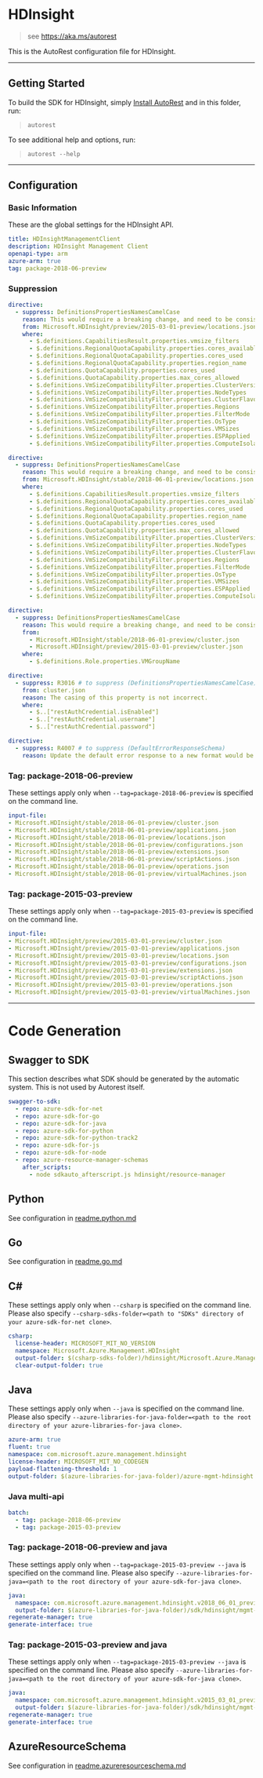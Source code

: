 # HDInsight

> see https://aka.ms/autorest

This is the AutoRest configuration file for HDInsight.



---
## Getting Started
To build the SDK for HDInsight, simply [Install AutoRest](https://aka.ms/autorest/install) and in this folder, run:

> `autorest`

To see additional help and options, run:

> `autorest --help`
---

## Configuration



### Basic Information
These are the global settings for the HDInsight API.

``` yaml
title: HDInsightManagementClient
description: HDInsight Management Client
openapi-type: arm
azure-arm: true
tag: package-2018-06-preview
```

### Suppression
``` yaml
directive:
  - suppress: DefinitionsPropertiesNamesCamelCase
    reason: This would require a breaking change, and need to be consistent with the response from RP side.
    from: Microsoft.HDInsight/preview/2015-03-01-preview/locations.json
    where:
      - $.definitions.CapabilitiesResult.properties.vmsize_filters
      - $.definitions.RegionalQuotaCapability.properties.cores_available
      - $.definitions.RegionalQuotaCapability.properties.cores_used
      - $.definitions.RegionalQuotaCapability.properties.region_name
      - $.definitions.QuotaCapability.properties.cores_used
      - $.definitions.QuotaCapability.properties.max_cores_allowed
      - $.definitions.VmSizeCompatibilityFilter.properties.ClusterVersions
      - $.definitions.VmSizeCompatibilityFilter.properties.NodeTypes
      - $.definitions.VmSizeCompatibilityFilter.properties.ClusterFlavors
      - $.definitions.VmSizeCompatibilityFilter.properties.Regions
      - $.definitions.VmSizeCompatibilityFilter.properties.FilterMode
      - $.definitions.VmSizeCompatibilityFilter.properties.OsType
      - $.definitions.VmSizeCompatibilityFilter.properties.VMSizes
      - $.definitions.VmSizeCompatibilityFilter.properties.ESPApplied
      - $.definitions.VmSizeCompatibilityFilter.properties.ComputeIsolationSupported
```
 
``` yaml
directive:
  - suppress: DefinitionsPropertiesNamesCamelCase
    reason: This would require a breaking change, and need to be consistent with the response from RP side.
    from: Microsoft.HDInsight/stable/2018-06-01-preview/locations.json
    where:
      - $.definitions.CapabilitiesResult.properties.vmsize_filters
      - $.definitions.RegionalQuotaCapability.properties.cores_available
      - $.definitions.RegionalQuotaCapability.properties.cores_used
      - $.definitions.RegionalQuotaCapability.properties.region_name
      - $.definitions.QuotaCapability.properties.cores_used
      - $.definitions.QuotaCapability.properties.max_cores_allowed
      - $.definitions.VmSizeCompatibilityFilter.properties.ClusterVersions
      - $.definitions.VmSizeCompatibilityFilter.properties.NodeTypes
      - $.definitions.VmSizeCompatibilityFilter.properties.ClusterFlavors
      - $.definitions.VmSizeCompatibilityFilter.properties.Regions
      - $.definitions.VmSizeCompatibilityFilter.properties.FilterMode
      - $.definitions.VmSizeCompatibilityFilter.properties.OsType
      - $.definitions.VmSizeCompatibilityFilter.properties.VMSizes
      - $.definitions.VmSizeCompatibilityFilter.properties.ESPApplied
      - $.definitions.VmSizeCompatibilityFilter.properties.ComputeIsolationSupported
```

``` yaml
directive:
  - suppress: DefinitionsPropertiesNamesCamelCase
    reason: This would require a breaking change, and need to be consistent with the response from RP side.
    from: 
      - Microsoft.HDInsight/stable/2018-06-01-preview/cluster.json
      - Microsoft.HDInsight/preview/2015-03-01-preview/cluster.json
    where:
      - $.definitions.Role.properties.VMGroupName
```

``` yaml
directive:
  - suppress: R3016 # to suppress (DefinitionsPropertiesNamesCamelCase)
    from: cluster.json
    reason: The casing of this property is not incorrect.
    where:
      - $..["restAuthCredential.isEnabled"]
      - $..["restAuthCredential.username"]
      - $..["restAuthCredential.password"]
```

``` yaml
directive:
  - suppress: R4007 # to suppress (DefaultErrorResponseSchema)
    reason: Update the default error response to a new format would be a braking change for service.
```

### Tag: package-2018-06-preview

These settings apply only when `--tag=package-2018-06-preview` is specified on the command line.

``` yaml $(tag) == 'package-2018-06-preview'
input-file:
- Microsoft.HDInsight/stable/2018-06-01-preview/cluster.json
- Microsoft.HDInsight/stable/2018-06-01-preview/applications.json
- Microsoft.HDInsight/stable/2018-06-01-preview/locations.json
- Microsoft.HDInsight/stable/2018-06-01-preview/configurations.json
- Microsoft.HDInsight/stable/2018-06-01-preview/extensions.json
- Microsoft.HDInsight/stable/2018-06-01-preview/scriptActions.json
- Microsoft.HDInsight/stable/2018-06-01-preview/operations.json
- Microsoft.HDInsight/stable/2018-06-01-preview/virtualMachines.json
```


### Tag: package-2015-03-preview

These settings apply only when `--tag=package-2015-03-preview` is specified on the command line.

``` yaml $(tag) == 'package-2015-03-preview'
input-file:
- Microsoft.HDInsight/preview/2015-03-01-preview/cluster.json
- Microsoft.HDInsight/preview/2015-03-01-preview/applications.json
- Microsoft.HDInsight/preview/2015-03-01-preview/locations.json
- Microsoft.HDInsight/preview/2015-03-01-preview/configurations.json
- Microsoft.HDInsight/preview/2015-03-01-preview/extensions.json
- Microsoft.HDInsight/preview/2015-03-01-preview/scriptActions.json
- Microsoft.HDInsight/preview/2015-03-01-preview/operations.json
- Microsoft.HDInsight/preview/2015-03-01-preview/virtualMachines.json
```


---
# Code Generation


## Swagger to SDK

This section describes what SDK should be generated by the automatic system.
This is not used by Autorest itself.

``` yaml $(swagger-to-sdk)
swagger-to-sdk:
  - repo: azure-sdk-for-net
  - repo: azure-sdk-for-go
  - repo: azure-sdk-for-java
  - repo: azure-sdk-for-python
  - repo: azure-sdk-for-python-track2
  - repo: azure-sdk-for-js
  - repo: azure-sdk-for-node
  - repo: azure-resource-manager-schemas
    after_scripts:
      - node sdkauto_afterscript.js hdinsight/resource-manager
```

## Python

See configuration in [readme.python.md](./readme.python.md)

## Go

See configuration in [readme.go.md](./readme.go.md)

## C#

These settings apply only when `--csharp` is specified on the command line.
Please also specify `--csharp-sdks-folder=<path to "SDKs" directory of your azure-sdk-for-net clone>`.

``` yaml $(csharp)
csharp:
  license-header: MICROSOFT_MIT_NO_VERSION
  namespace: Microsoft.Azure.Management.HDInsight
  output-folder: $(csharp-sdks-folder)/hdinsight/Microsoft.Azure.Management.HDInsight/src/Generated
  clear-output-folder: true
```


## Java

These settings apply only when `--java` is specified on the command line.
Please also specify `--azure-libraries-for-java-folder=<path to the root directory of your azure-libraries-for-java clone>`.

``` yaml $(java)
azure-arm: true
fluent: true
namespace: com.microsoft.azure.management.hdinsight
license-header: MICROSOFT_MIT_NO_CODEGEN
payload-flattening-threshold: 1
output-folder: $(azure-libraries-for-java-folder)/azure-mgmt-hdinsight
```

### Java multi-api

``` yaml $(java) && $(multiapi)
batch:
  - tag: package-2018-06-preview
  - tag: package-2015-03-preview
```


### Tag: package-2018-06-preview and java

These settings apply only when `--tag=package-2015-03-preview --java` is specified on the command line.
Please also specify `--azure-libraries-for-java=<path to the root directory of your azure-sdk-for-java clone>`.

``` yaml $(tag) == 'package-2018-06-preview' && $(java) && $(multiapi)
java:
  namespace: com.microsoft.azure.management.hdinsight.v2018_06_01_preview
  output-folder: $(azure-libraries-for-java-folder)/sdk/hdinsight/mgmt-v2018_06_01_preview
regenerate-manager: true
generate-interface: true
```


### Tag: package-2015-03-preview and java

These settings apply only when `--tag=package-2015-03-preview --java` is specified on the command line.
Please also specify `--azure-libraries-for-java=<path to the root directory of your azure-sdk-for-java clone>`.

``` yaml $(tag) == 'package-2015-03-preview' && $(java) && $(multiapi)
java:
  namespace: com.microsoft.azure.management.hdinsight.v2015_03_01_preview
  output-folder: $(azure-libraries-for-java-folder)/sdk/hdinsight/mgmt-v2015_03_01_preview
regenerate-manager: true
generate-interface: true
```



## AzureResourceSchema

See configuration in [readme.azureresourceschema.md](./readme.azureresourceschema.md)

